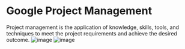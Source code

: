 # Google Project Management 
Project management is the application of knowledge, skills, tools, and techniques to meet the project requirements and achieve the desired outcome. 
![image](https://user-images.githubusercontent.com/11480617/213210110-879fcec9-9230-4036-94d6-6666aa4127c1.png)
![image](https://user-images.githubusercontent.com/11480617/213212383-85bf3b8b-d9bf-4aef-adee-9275103afdba.png)
